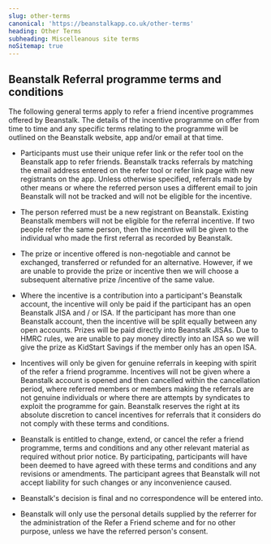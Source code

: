 ```yaml
---
slug: other-terms
canonical: 'https://beanstalkapp.co.uk/other-terms'
heading: Other Terms
subheading: Miscelleanous site terms
noSitemap: true
---
```


## Beanstalk Referral programme terms and conditions

The following general terms apply to refer a friend incentive programmes offered by Beanstalk. The details of the incentive programme on offer from time to time and any specific terms relating to the programme will be outlined on the Beanstalk website, app and/or email at that time.

* Participants must use their unique refer link or the refer tool on the Beanstalk app to refer friends. Beanstalk tracks referrals by matching the email address entered on the refer tool or refer link page with new registrants on the app. Unless otherwise specified, referrals made by other means or where the referred person uses a different email to join Beanstalk will not be tracked and will not be eligible for the incentive.

* The person referred must be a new registrant on Beanstalk. Existing Beanstalk members will not be eligible for the referral incentive. If two people refer the same person, then the incentive will be given to the individual who made the first referral as recorded by Beanstalk.

* The prize or incentive offered is non-negotiable and cannot be exchanged, transferred or refunded for an alternative. However, if we are unable to provide the prize or incentive then we will choose a subsequent alternative prize /incentive of the same value.

* Where the incentive is a contribution into a participant's Beanstalk account, the incentive will only be paid if the participant has an open Beanstalk JISA and / or ISA. If the participant has more than one Beanstalk account, then the incentive will be split equally between any open accounts. Prizes will be paid directly into Beanstalk JISAs. Due to HMRC rules, we are unable to pay money directly into an ISA so we will give the prize as KidStart Savings if the member only has an open ISA.

* Incentives will only be given for genuine referrals in keeping with spirit of the refer a friend programme. Incentives will not be given where a Beanstalk account is opened and then cancelled within the cancellation period, where referred members or members making the referrals are not genuine individuals or where there are attempts by syndicates to exploit the programme for gain. Beanstalk reserves the right at its absolute discretion to cancel incentives for referrals that it considers do not comply with these terms and conditions.

* Beanstalk is entitled to change, extend, or cancel the refer a friend programme, terms and conditions and any other relevant material as required without prior notice. By participating, participants will have been deemed to have agreed with these terms and conditions and any revisions or amendments. The participant agrees that Beanstalk will not accept liability for such changes or any inconvenience caused.

* Beanstalk's decision is final and no correspondence will be entered into.

* Beanstalk will only use the personal details supplied by the referrer for the administration of the Refer a Friend scheme and for no other purpose, unless we have the referred person's consent.

